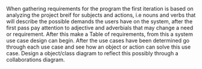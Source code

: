 When gathering requirements for the program the first iteration is based on analyzing the project breif for subjects and actions, i.e nouns and verbs that will describe the possible demands the users have on the system, after the first pass pay attention to adjective and adverbials that may change a need or requirement. After this make a Table of requirements, from this a system use case design can begin. After the use cases have been determined go through each use case and see how an object or action can solve this use case. Design a object/class diagram to reflect this possibly through a collaborations diagram.
